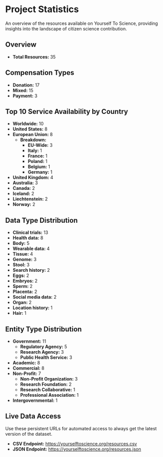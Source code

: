 # Project Statistics

An overview of the resources available on Yourself To Science, providing insights into the landscape of citizen science contribution.

## Overview

- **Total Resources:** 35

## Compensation Types

- **Donation:** 17
- **Mixed:** 15
- **Payment:** 3

## Top 10 Service Availability by Country

- **Worldwide:** 10
- **United States:** 8
- **European Union:** 8
    - **Breakdown:**
        - **EU-Wide:** 3
        - **Italy:** 1
        - **France:** 1
        - **Poland:** 1
        - **Belgium:** 1
        - **Germany:** 1
- **United Kingdom:** 4
- **Australia:** 3
- **Canada:** 2
- **Iceland:** 2
- **Liechtenstein:** 2
- **Norway:** 2

## Data Type Distribution

- **Clinical trials:** 13
- **Health data:** 8
- **Body:** 5
- **Wearable data:** 4
- **Tissue:** 4
- **Genome:** 3
- **Stool:** 3
- **Search history:** 2
- **Eggs:** 2
- **Embryos:** 2
- **Sperm:** 2
- **Placenta:** 2
- **Social media data:** 2
- **Organ:** 2
- **Location history:** 1
- **Hair:** 1

## Entity Type Distribution

- **Government:** 11
    - **Regulatory Agency:** 5
    - **Research Agency:** 3
    - **Public Health Service:** 3
- **Academic:** 8
- **Commercial:** 8
- **Non-Profit:** 7
    - **Non-Profit Organization:** 3
    - **Research Foundation:** 2
    - **Research Collaborative:** 1
    - **Professional Association:** 1
- **Intergovernmental:** 1

## Live Data Access

Use these persistent URLs for automated access to always get the latest version of the dataset.

- **CSV Endpoint:** https://yourselftoscience.org/resources.csv
- **JSON Endpoint:** https://yourselftoscience.org/resources.json
